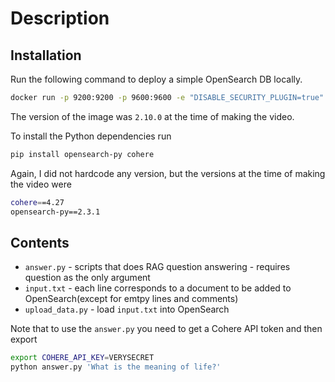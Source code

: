 # Description
## Installation

Run the following command to deploy a simple OpenSearch DB locally.
 
```bash
docker run -p 9200:9200 -p 9600:9600 -e "DISABLE_SECURITY_PLUGIN=true" -e "discovery.type=single-node" --name opensearch-node -d opensearchproject/opensearch:latest
```
The version of the image was `2.10.0` at the time of making the video.

To install the Python dependencies run
```bash
pip install opensearch-py cohere
```
Again, I did not hardcode any version, but the versions at the time of
making the video were

```bash
cohere==4.27
opensearch-py==2.3.1
```

## Contents
* `answer.py` - scripts that does RAG question answering - requires question as the only argument
* `input.txt` - each line corresponds to a document to be added to OpenSearch(except for emtpy lines and comments)
* `upload_data.py` - load `input.txt` into OpenSearch


Note that to use the `answer.py` you need to get a Cohere API token and
then export 
```bash
export COHERE_API_KEY=VERYSECRET
python answer.py 'What is the meaning of life?'
```
